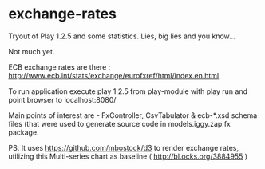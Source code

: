 exchange-rates
==============

Tryout of Play 1.2.5 and some statistics. Lies, big lies and you know...

Not much yet.

ECB exchange rates are there : http://www.ecb.int/stats/exchange/eurofxref/html/index.en.html

To run application execute play 1.2.5 from play-module with play run and point browser to localhost:8080/

Main points of interest are - FxController, CsvTabulator & ecb-*.xsd schema files (that were used to generate source code in models.iggy.zap.fx package.

PS. It uses https://github.com/mbostock/d3 to render exchange rates, utilizing this Multi-series chart as baseline
( http://bl.ocks.org/3884955 )

